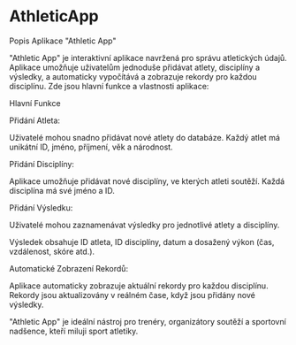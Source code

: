 # AthleticApp
Popis Aplikace "Athletic App"

"Athletic App" je  interaktivní aplikace navržená pro správu atletických údajů. Aplikace umožňuje uživatelům jednoduše přidávat atlety, disciplíny a výsledky, a automaticky vypočítává a zobrazuje rekordy pro každou disciplínu. Zde jsou hlavní funkce a vlastnosti aplikace:

Hlavní Funkce

Přidání Atleta:

Uživatelé mohou snadno přidávat nové atlety do databáze.
Každý atlet má unikátní ID, jméno, příjmení, věk a národnost.

Přidání Disciplíny:

Aplikace umožňuje přidávat nové disciplíny, ve kterých atleti soutěží.
Každá disciplína má své jméno a ID.

Přidání Výsledku:

Uživatelé mohou zaznamenávat výsledky pro jednotlivé atlety a disciplíny.

Výsledek obsahuje ID atleta, ID disciplíny, datum a dosažený výkon (čas, vzdálenost, skóre atd.).

Automatické Zobrazení Rekordů:

Aplikace automaticky zobrazuje aktuální rekordy pro každou disciplínu.
Rekordy jsou aktualizovány v reálném čase, když jsou přidány nové výsledky.

"Athletic App" je ideální nástroj pro trenéry, organizátory soutěží a sportovní nadšence, kteří miluji sport atletiky.
